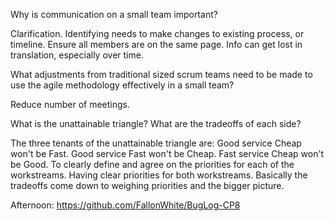 Why is communication on a small team important?

Clarification. Identifying needs to make changes to existing process, or timeline. Ensure all members are on the same page. Info can get lost in translation, especially over time.

What adjustments from traditional sized scrum teams need to be made to use the agile methodology effectively in a small team?

Reduce number of meetings.

What is the unattainable triangle? What are the tradeoffs of each side?

The three tenants of the unattainable triangle are:
Good service Cheap won't be Fast. Good service Fast won't be Cheap. Fast service Cheap won't be Good.
To clearly define and agree on the priorities for each of the workstreams. Having clear priorities for both workstreams. Basically the tradeoffs come down to weighing priorities and the bigger picture.

Afternoon: https://github.com/FallonWhite/BugLog-CP8